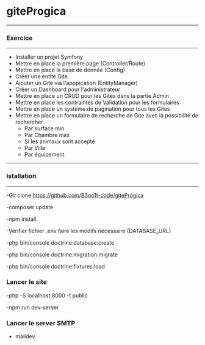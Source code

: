 # giteProgica
---
### Exercice
---
- Installer un projet Symfony
- Mettre en place la première page (Controller/Route)
- Mettre en place la base de donnée (Config)
- Créer une entité Gite
- Ajouter un Gite via l'apppication (EntityManager)
- Créer un Dashboard pour l'administrateur
- Mettre en place un CRUD pour les Gites dans la partie Admin
- Mettre en place les contraintes de Validation pour les formulaires
- Mettre en place un système de pagination pour tous les Gites
- Mettre en place un formulaire de recherche de Gite avec la possibilité de rechercher
     - Par surface min
     - Par Chambre max
     - Si les animaux sont accepté 
     - Par Ville
     - Par équipement 
---
### Istallation
---
-Git clone https://github.com/B3no1t-code/giteProgica

-composer update

-npm install

-Vérifier fichier .env faire les modifs nécessaire (DATABASE_URL)

-php bin/console doctrine:database:create

-php bin/console doctrine:migration:migrate

-php bin/console doctrine:fixtures:load

### Lancer le site
-php -S localhost:8000 -t public

-npm run dev-server

### Lancer le server SMTP
- maildev
